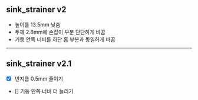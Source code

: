 ## sink_strainer v2

- 높이를 13.5mm 낮춤
- 두께 2.8mm에 손잡이 부분 단단하게 바꿈
- 기둥 안쪽 너비를 하단 홈 부분과 동일하게 바꿈

---

## sink_strainer v2.1

- [x] 반지름 0.5mm 줄이기
- [] 기둥 안쪽 너비 더 늘리기